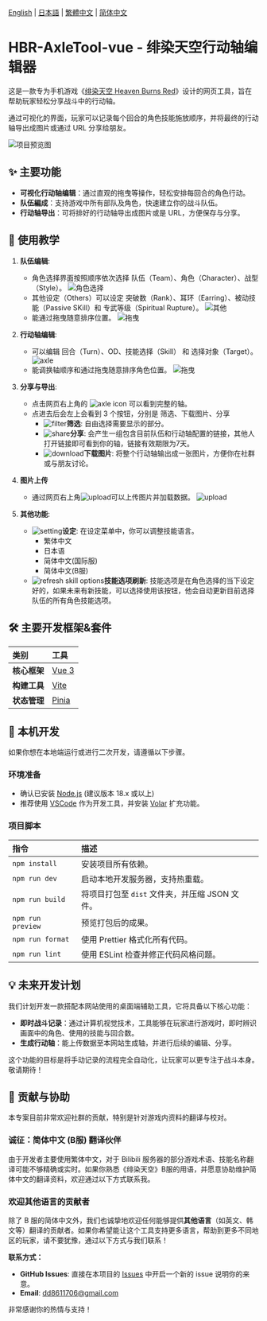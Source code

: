 [English](/docs/README.en.md) | [日本語](/docs/README.ja.md) | [繁體中文](/README.md) | [简体中文](/docs/README.zh-CN.md)

# HBR-AxleTool-vue - 绯染天空行动轴编辑器

这是一款专为手机游戏《[绯染天空 Heaven Burns Red](https://heaven-burns-red.com/)》设计的网页工具，旨在帮助玩家轻松分享战斗中的行动轴。

通过可视化的界面，玩家可以记录每个回合的角色技能施放顺序，并将最终的行动轴导出成图片或通过 URL 分享给朋友。

![项目预览图](/image/preview.png)

## ✨ 主要功能

*   **可视化行动轴编辑**：通过直观的拖曳等操作，轻松安排每回合的角色行动。
*   **队伍編成**：支持游戏中所有部队及角色，快速建立你的战斗队伍。
*   **行动轴导出**：可将排好的行动轴导出成图片或是 URL，方便保存与分享。

## 📖 使用教学

1.  **队伍编辑**:
    *    角色选择界面按照顺序依次选择 队伍（Team）、角色（Character）、战型（Style）。
        ![角色选择](/image/select_char.png)
    *   其他设定（Others）可以设定 突破数（Rank）、耳环（Earring）、被动技能（Passive SKill）和 专武等级（Spiritual Rupture）。
        ![其他](/image/select_char_others.png)
    *   能通过拖曳随意排序位置。
        ![拖曳](/image/select_char_drag&drop.gif)

2.  **行动轴编辑**:
    *   可以编辑 回合（Turn）、OD、技能选择（Skill） 和 选择对象（Target）。
        ![axle](/image/axle.png)
    *   能调换轴顺序和通过拖曳随意排序角色位置。
        ![拖曳](/image/axle.gif)

3.  **分享与导出**:
    *   点击网页右上角的 ![axle icon](/src/assets/custom-icon/table.svg) 可以看到完整的轴。
    *   点进去后会左上会看到 3 个按钮，分别是 筛选、下载图片、分享
        *   ![filter](/src/assets/custom-icon/filter-on.svg)**筛选**: 自由选择需要显示的部分。
        *   ![share](/src/assets/custom-icon/share.svg)**分享**: 会产生一组包含目前队伍和行动轴配置的链接，其他人打开链接即可看到你的轴，链接有效期限为7天。
        *   ![download](/src/assets/custom-icon/download.svg)**下载图片**: 将整个行动轴输出成一张图片，方便你在社群或与朋友讨论。

4.  **图片上传**
    *   通过网页右上角![upload](/src/assets/custom-icon/upload.svg)可以上传图片并加载数据。
    ![upload](/image/upload.gif)

5.  **其他功能**:
    *   ![setting](/src/assets/custom-icon/setting.svg)**设定**: 在设定菜单中，你可以调整技能语言。
        *   繁体中文
        *   日本语
        *   简体中文(国际服)
        *   简体中文(B服)
    * ![refresh skill options](/src/assets/custom-icon/update.svg)**技能选项刷新**: 技能选项是在角色选择的当下设定好的，如果未来有新技能，可以选择使用该按钮，他会自动更新目前选择队伍的所有角色技能选项。

## 🛠️ 主要开发框架&套件 

| 类别 | 工具 |
| :--- | :--- |
| **核心框架** | [Vue 3](https://vuejs.org/) |
| **构建工具** | [Vite](https://vitejs.dev/) |
| **状态管理** | [Pinia](https://pinia.vuejs.org/) |

## 🚀 本机开发

如果你想在本地端运行或进行二次开发，请遵循以下步骤。

### **环境准备**

-   确认已安装 [Node.js](https://nodejs.org/) (建议版本 18.x 或以上)
-   推荐使用 [VSCode](https://code.visualstudio.com/) 作为开发工具，并安装 [Volar](https://marketplace.visualstudio.com/items?itemName=Vue.volar) 扩充功能。

### **项目脚本**

| 指令 | 描述 |
| :--- | :--- |
| `npm install` | 安装项目所有依赖。 |
| `npm run dev` | 启动本地开发服务器，支持热重载。 |
| `npm run build` | 将项目打包至 `dist` 文件夹，并压缩 JSON 文件。 |
| `npm run preview` | 预览打包后的成果。 |
| `npm run format` | 使用 Prettier 格式化所有代码。 |
| `npm run lint` | 使用 ESLint 检查并修正代码风格问题。 |

## 💡 未来开发计划

我们计划开发一款搭配本网站使用的桌面端辅助工具，它将具备以下核心功能：

-   **即时战斗记录**：通过计算机视觉技术，工具能够在玩家进行游戏时，即时辨识画面中的角色、使用的技能与回合数。
-   **生成行动轴**：能上传数据至本网站生成轴，并进行后续的编辑、分享。

这个功能的目标是将手动记录的流程完全自动化，让玩家可以更专注于战斗本身。敬请期待！

## 🤝 贡献与协助

本专案目前非常欢迎社群的贡献，特别是针对游戏内资料的翻译与校对。

### **诚征：简体中文 (B服) 翻译伙伴**

由于开发者主要使用繁体中文，对于 Bilibili 服务器的部分游戏术语、技能名称翻译可能不够精确或实时。如果你熟悉《绯染天空》B服的用语，并愿意协助维护简体中文的翻译资料，欢迎通过以下方式联系我。

### **欢迎其他语言的贡献者**

除了 B 服的简体中文外，我们也诚挚地欢迎任何能够提供**其他语言**（如英文、韩文等）翻译的贡献者。如果你希望能让这个工具支持更多语言，帮助到更多不同地区的玩家，请不要犹豫，通过以下方式与我们联系！

**联系方式：**

-   **GitHub Issues**: 直接在本项目的 [Issues](https://github.com/FuseFairy/HBR-AxleTool-vue/issues) 中开启一个新的 issue 说明你的来意。
-   **Email**: [dd8611706@gmail.com](mailto:dd8611706@gmail.com)

非常感谢你的热情与支持！
